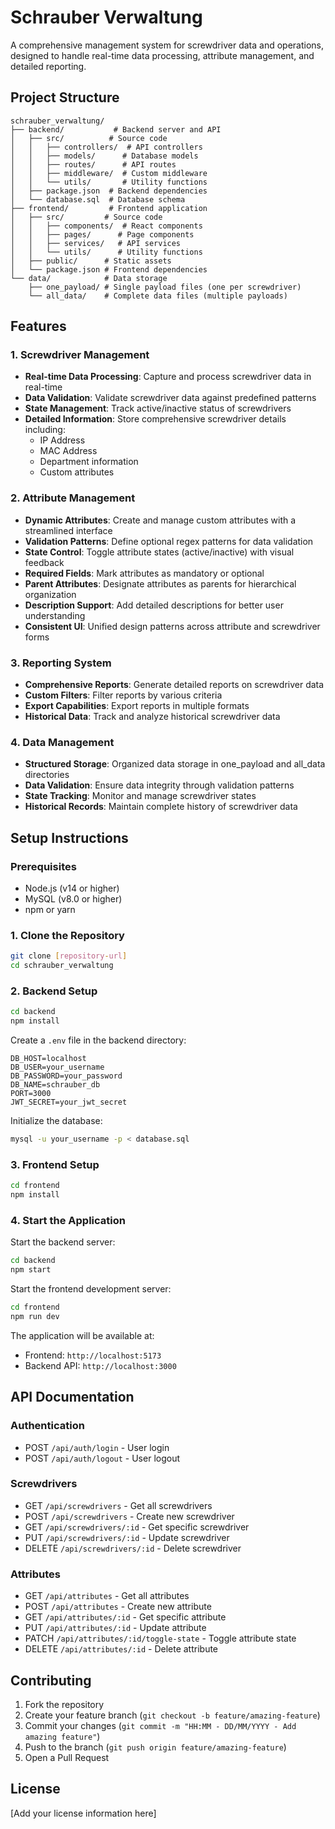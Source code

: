 # Schrauber Verwaltung

A comprehensive management system for screwdriver data and operations, designed to handle real-time data processing, attribute management, and detailed reporting.

## Project Structure

```
schrauber_verwaltung/
├── backend/           # Backend server and API
│   ├── src/          # Source code
│   │   ├── controllers/  # API controllers
│   │   ├── models/      # Database models
│   │   ├── routes/      # API routes
│   │   ├── middleware/  # Custom middleware
│   │   └── utils/       # Utility functions
│   ├── package.json  # Backend dependencies
│   └── database.sql  # Database schema
├── frontend/         # Frontend application
│   ├── src/         # Source code
│   │   ├── components/  # React components
│   │   ├── pages/      # Page components
│   │   ├── services/   # API services
│   │   └── utils/      # Utility functions
│   ├── public/      # Static assets
│   └── package.json # Frontend dependencies
└── data/            # Data storage
    ├── one_payload/ # Single payload files (one per screwdriver)
    └── all_data/    # Complete data files (multiple payloads)
```

## Features

### 1. Screwdriver Management
- **Real-time Data Processing**: Capture and process screwdriver data in real-time
- **Data Validation**: Validate screwdriver data against predefined patterns
- **State Management**: Track active/inactive status of screwdrivers
- **Detailed Information**: Store comprehensive screwdriver details including:
  - IP Address
  - MAC Address
  - Department information
  - Custom attributes

### 2. Attribute Management
- **Dynamic Attributes**: Create and manage custom attributes with a streamlined interface
- **Validation Patterns**: Define optional regex patterns for data validation
- **State Control**: Toggle attribute states (active/inactive) with visual feedback
- **Required Fields**: Mark attributes as mandatory or optional
- **Parent Attributes**: Designate attributes as parents for hierarchical organization
- **Description Support**: Add detailed descriptions for better user understanding
- **Consistent UI**: Unified design patterns across attribute and screwdriver forms

### 3. Reporting System
- **Comprehensive Reports**: Generate detailed reports on screwdriver data
- **Custom Filters**: Filter reports by various criteria
- **Export Capabilities**: Export reports in multiple formats
- **Historical Data**: Track and analyze historical screwdriver data

### 4. Data Management
- **Structured Storage**: Organized data storage in one_payload and all_data directories
- **Data Validation**: Ensure data integrity through validation patterns
- **State Tracking**: Monitor and manage screwdriver states
- **Historical Records**: Maintain complete history of screwdriver data

## Setup Instructions

### Prerequisites
- Node.js (v14 or higher)
- MySQL (v8.0 or higher)
- npm or yarn

### 1. Clone the Repository
```bash
git clone [repository-url]
cd schrauber_verwaltung
```

### 2. Backend Setup
```bash
cd backend
npm install
```

Create a `.env` file in the backend directory:
```env
DB_HOST=localhost
DB_USER=your_username
DB_PASSWORD=your_password
DB_NAME=schrauber_db
PORT=3000
JWT_SECRET=your_jwt_secret
```

Initialize the database:
```bash
mysql -u your_username -p < database.sql
```

### 3. Frontend Setup
```bash
cd frontend
npm install
```

### 4. Start the Application

Start the backend server:
```bash
cd backend
npm start
```

Start the frontend development server:
```bash
cd frontend
npm run dev
```

The application will be available at:
- Frontend: `http://localhost:5173`
- Backend API: `http://localhost:3000`

## API Documentation

### Authentication
- POST `/api/auth/login` - User login
- POST `/api/auth/logout` - User logout

### Screwdrivers
- GET `/api/screwdrivers` - Get all screwdrivers
- POST `/api/screwdrivers` - Create new screwdriver
- GET `/api/screwdrivers/:id` - Get specific screwdriver
- PUT `/api/screwdrivers/:id` - Update screwdriver
- DELETE `/api/screwdrivers/:id` - Delete screwdriver

### Attributes
- GET `/api/attributes` - Get all attributes
- POST `/api/attributes` - Create new attribute
- GET `/api/attributes/:id` - Get specific attribute
- PUT `/api/attributes/:id` - Update attribute
- PATCH `/api/attributes/:id/toggle-state` - Toggle attribute state
- DELETE `/api/attributes/:id` - Delete attribute

## Contributing

1. Fork the repository
2. Create your feature branch (`git checkout -b feature/amazing-feature`)
3. Commit your changes (`git commit -m "HH:MM - DD/MM/YYYY - Add amazing feature"`)
4. Push to the branch (`git push origin feature/amazing-feature`)
5. Open a Pull Request

## License

[Add your license information here] 
